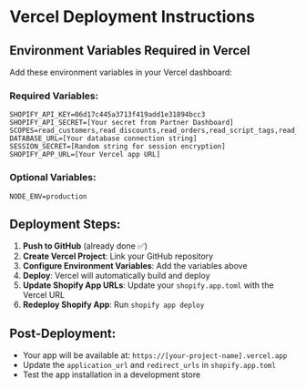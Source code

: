 # Vercel Deployment Instructions

## Environment Variables Required in Vercel

Add these environment variables in your Vercel dashboard:

### Required Variables:
```
SHOPIFY_API_KEY=06d17c445a3713f419add1e31894bcc3
SHOPIFY_API_SECRET=[Your secret from Partner Dashboard]
SCOPES=read_customers,read_discounts,read_orders,read_script_tags,read_themes,write_orders,write_products,write_script_tags,write_themes
DATABASE_URL=[Your database connection string]
SESSION_SECRET=[Random string for session encryption]
SHOPIFY_APP_URL=[Your Vercel app URL]
```

### Optional Variables:
```
NODE_ENV=production
```

## Deployment Steps:

1. **Push to GitHub** (already done ✅)
2. **Create Vercel Project**: Link your GitHub repository
3. **Configure Environment Variables**: Add the variables above
4. **Deploy**: Vercel will automatically build and deploy
5. **Update Shopify App URLs**: Update your `shopify.app.toml` with the Vercel URL
6. **Redeploy Shopify App**: Run `shopify app deploy`

## Post-Deployment:
- Your app will be available at: `https://[your-project-name].vercel.app`
- Update the `application_url` and `redirect_urls` in `shopify.app.toml`
- Test the app installation in a development store
